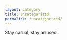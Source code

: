 ```yaml
---
layout: category
title: Uncategorized
permalink: /uncategorized/
---
```


Stay casual, stay amused.
